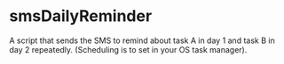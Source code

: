 # smsDailyReminder
A script that sends the SMS to remind about task A in day 1 and task B in day 2 repeatedly. (Scheduling is to set in your OS task manager).
